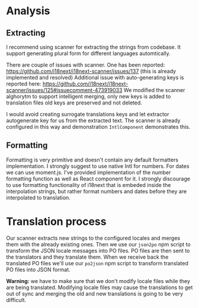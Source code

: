 # Analysis

## Extracting 

I recommend using scanner for extracting the strings from codebase.
It support generating plural form for different languages automtically.

There are couple of issues with scanner. One has been reported: https://github.com/i18next/i18next-scanner/issues/137 (this is already implemented and resolved)
Additional issue with auto-generating keys is reported here: https://github.com/i18next/i18next-scanner/issues/125#issuecomment-473919033
We modified the scanner alghorytm to support intelligent merging, only new keys is added to
translation files old keys are preserved and not deleted.

I would avoid creating surrogate translations keys and let extractor autogenerate
key for us from the extracted text. The scanner is already configured in this way
and demonstration `IntlComponent` demonstrates this.


## Formatting

Formatting is very primitive and doesn't contain any default formatters implementation.
I strongly suggest to use native Intl for numbers. For dates we can use moment.js. I've provided implementation of the 
number formatting function as well as React component for it. I strongly discourage to use formatting
functionality of i18next that is embeded inside the interpolation strings, but rather format
numbers and dates before they are interpolated to translation. 

# Translation process

Our scanner extracts new strings to the configured locales and merges them with the already existing ones.
Then we use our `json2po` npm script to transform the JSON locale messages into PO files. 
PO files are then sent to the translators and they translate them. When we receive back the translated PO
files we'll use our `po2json` npm script to transform translated PO files into JSON format.

**Warning:** we have to make sure that we don't modify locale files while they are being translated.
Modifying locale files may cause the translations to get out of sync and merging the old and new 
translations is going to be very difficult. 